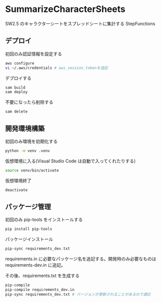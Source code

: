 # SummarizeCharacterSheets

SW2.5 のキャラクターシートをスプレッドシートに集計する StepFunctions

## デプロイ

初回のみ認証情報を設定する

```bash
aws configure
vi ~/.aws/credentials # aws_session_tokenを追記
```

デプロイする

```bash
sam build
sam deploy
```

不要になったら削除する

```bash
sam delete
```

## 開発環境構築

初回のみ環境を初期化する

```bash
python -m venv .venv
```

仮想環境に入る(Visual Studio Code は自動で入ってくれたりする)

```bash
source venv/bin/activate
```

仮想環境終了

```bash
deactivate
```

## パッケージ管理

初回のみ pip-tools をインストールする

```bash
pip install pip-tools
```

パッケージインストール

```bash
pip-sync requirements_dev.txt
```

requirements.in に必要なパッケージ名を追記する。開発時のみ必要なものは requirements-dev.in に追記。

その後、requirements.txt を生成する

```bash
pip-compile
pip-compile requirements_dev.in
pip-sync requirements_dev.txt # バージョンが更新されることがあるので適応
```
